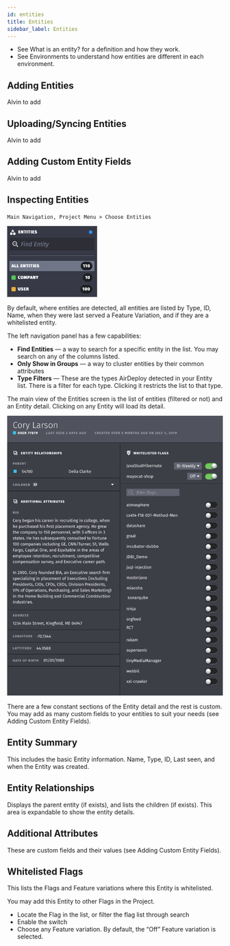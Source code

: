 ```yaml
---
id: entities
title: Entities
sidebar_label: Entities
---
```


- See What is an entity? for a definition and how they work.
- See Environments to understand how entities are different in each environment.

## Adding Entities

Alvin to add

## Uploading/Syncing Entities
Alvin to add

## Adding Custom Entity Fields
Alvin to add

## Inspecting Entities

`Main Navigation, Project Menu > Choose Entities`


![](assets/inspecting-ent.png)


By default, where entities are detected, all entities are listed by Type, ID, Name, when they were last served a Feature Variation, and if they are a whitelisted entity.

The left navigation panel has a few capabilities:

- __Find Entities__ — a way to search for a specific entity in the list. You may search on any of the columns listed.
- __Only Show in Groups__ — a way to cluster entities by their common attributes
- __Type Filters__ — These are the types AirDeploy detected in your Entity list. There is a filter for each type. Clicking it restricts the list to that type.

The main view of the Entities screen is the list of entities (filtered or not) and an Entity detail. Clicking on any Entity will load its detail.


![](assets/cory-larson.png)


There are a few constant sections of the Entity detail and the rest is custom. You may add as many custom fields to your entities to suit your needs (see Adding Custom Entity Fields).

## Entity Summary
This includes the basic Entity information. Name, Type, ID, Last seen, and when the Entity was created.

## Entity Relationships
Displays the parent entity (if exists), and lists the children (if exists). This area is expandable to show the entity details.

## Additional Attributes
These are custom fields and their values (see Adding Custom Entity Fields).

## Whitelisted Flags
This lists the Flags and Feature variations where this Entity is whitelisted. 

You may add this Entity to other Flags in the Project.

- Locate the Flag in the list, or filter the flag list through search
- Enable the switch 
- Choose any Feature variation. By default, the “Off” Feature variation is selected.